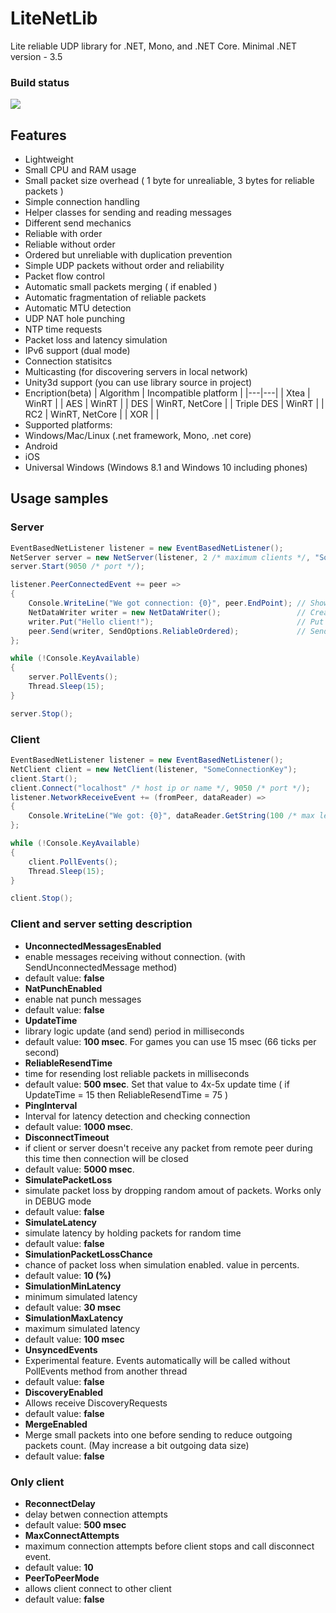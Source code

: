 # LiteNetLib 

Lite reliable UDP library for .NET, Mono, and .NET Core.
Minimal .NET version - 3.5

### Build status
[![](https://ci.appveyor.com/api/projects/status/354501wnvxs8kuh3/branch/master?svg=true)](https://ci.appveyor.com/project/RevenantX/litenetlib/branch/master)

## Features

* Lightweight
 * Small CPU and RAM usage
 * Small packet size overhead ( 1 byte for unrealiable, 3 bytes for reliable packets )
* Simple connection handling
* Helper classes for sending and reading messages
* Different send mechanics
 * Reliable with order
 * Reliable without order
 * Ordered but unreliable with duplication prevention
 * Simple UDP packets without order and reliability
* Packet flow control
* Automatic small packets merging ( if enabled )
* Automatic fragmentation of reliable packets
* Automatic MTU detection
* UDP NAT hole punching
* NTP time requests
* Packet loss and latency simulation
* IPv6 support (dual mode)
* Connection statisitcs
* Multicasting (for discovering servers in local network)
* Unity3d support (you can use library source in project)
* Encription(beta)
| Algorithm | Incompatible platform |
|---|---|
| Xtea | WinRT |
| AES | WinRT |
| DES | WinRT, NetCore |
| Triple DES | WinRT |
| RC2 | WinRT, NetCore |
| XOR | |
* Supported platforms:
 * Windows/Mac/Linux (.net framework, Mono, .net core)
 * Android
 * iOS
 * Universal Windows (Windows 8.1 and Windows 10 including phones)

## Usage samples

### Server
```csharp
EventBasedNetListener listener = new EventBasedNetListener();
NetServer server = new NetServer(listener, 2 /* maximum clients */, "SomeConnectionKey");
server.Start(9050 /* port */);

listener.PeerConnectedEvent += peer =>
{
    Console.WriteLine("We got connection: {0}", peer.EndPoint); // Show peer ip
    NetDataWriter writer = new NetDataWriter();                 // Create writer class
    writer.Put("Hello client!");                                // Put some string
    peer.Send(writer, SendOptions.ReliableOrdered);             // Send with reliability
};

while (!Console.KeyAvailable)
{
    server.PollEvents();
    Thread.Sleep(15);
}

server.Stop();
```
### Client
```csharp
EventBasedNetListener listener = new EventBasedNetListener();
NetClient client = new NetClient(listener, "SomeConnectionKey");
client.Start();
client.Connect("localhost" /* host ip or name */, 9050 /* port */);
listener.NetworkReceiveEvent += (fromPeer, dataReader) =>
{
    Console.WriteLine("We got: {0}", dataReader.GetString(100 /* max length of string */));
};

while (!Console.KeyAvailable)
{
    client.PollEvents();
    Thread.Sleep(15);
}

client.Stop();
```

### Client and server setting description

* **UnconnectedMessagesEnabled**
 * enable messages receiving without connection. (with SendUnconnectedMessage method)
 * default value: **false**
* **NatPunchEnabled**
 * enable nat punch messages
 * default value: **false**
* **UpdateTime**
 * library logic update (and send) period in milliseconds
 * default value: **100 msec**. For games you can use 15 msec (66 ticks per second)
* **ReliableResendTime**
 * time for resending lost reliable packets in milliseconds
 * default value: **500 msec**. Set that value to 4x-5x update time ( if UpdateTime = 15 then ReliableResendTime = 75 )
* **PingInterval**
 * Interval for latency detection and checking connection
 * default value: **1000 msec**.
* **DisconnectTimeout**
 * if client or server doesn't receive any packet from remote peer during this time then connection will be closed
 * default value: **5000 msec**.
* **SimulatePacketLoss**
 * simulate packet loss by dropping random amout of packets. Works only in DEBUG mode
 * default value: **false**
* **SimulateLatency**
 * simulate latency by holding packets for random time
 * default value: **false**
* **SimulationPacketLossChance**
 * chance of packet loss when simulation enabled. value in percents.
 * default value: **10 (%)**
* **SimulationMinLatency**
 * minimum simulated latency
 * default value: **30 msec**
* **SimulationMaxLatency**
 * maximum simulated latency
 * default value: **100 msec**
* **UnsyncedEvents**
 * Experimental feature. Events automatically will be called without PollEvents method from another thread
 * default value: **false**
* **DiscoveryEnabled**
 * Allows receive DiscoveryRequests
 * default value: **false**
* **MergeEnabled**
 * Merge small packets into one before sending to reduce outgoing packets count. (May increase a bit outgoing data size)
 * default value: **false**

### Only client
* **ReconnectDelay**
 * delay betwen connection attempts
 * default value: **500 msec**
* **MaxConnectAttempts**
 * maximum connection attempts before client stops and call disconnect event.
 * default value: **10**
* **PeerToPeerMode**
 * allows client connect to other client
 * default value: **false**
